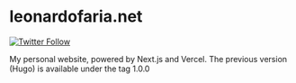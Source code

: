 # leonardofaria.net

[![Twitter Follow](https://img.shields.io/twitter/follow/leozera?label=Follow%20on%20Twitter)](https://twitter.com/leozera/)

My personal website, powered by Next.js and Vercel. The previous version (Hugo) is available under the tag 1.0.0
